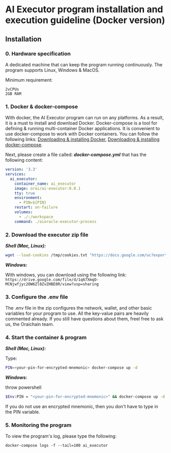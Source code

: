 # AI Executor program installation and execution guideline (Docker version)

## Installation

### 0. Hardware specification

A dedicated machine that can keep the program running continuously. The program supports Linux, Windows & MacOS.

Minimum requirement:

```
2vCPUs
2GB RAM
```

### 1. Docker & docker-compose

With docker, the AI Executor program can run on any platforms. As a result, it is a must to install and download Docker. Docker-compose is a tool for defining & running multi-container Docker applications. It is convenient to use docker-compose to work with Docker containers. You can follow the following links: [Downloading & installing Docker](https://docs.docker.com/engine/install/#server), [Downloading & installing docker-compose](https://docs.docker.com/compose/install/).

Next, please create a file called: ***docker-compose.yml*** that has the following content:

```yml
version: '3.3'
services:
  ai_executor:
    container_name: ai_executor
    image: orai/ai-executor:0.0.1
    tty: true
    environment:
      - PIN=${PIN}
    restart: on-failure
    volumes:
      - ./:/workspace
    command: ./aioracle-executor-process
```

### 2. Download the executor zip file

***Shell (Mac, Linux):***
```bash
wget --load-cookies /tmp/cookies.txt "https://docs.google.com/uc?export=download&confirm=$(wget --quiet --save-cookies /tmp/cookies.txt --keep-session-cookies --no-check-certificate 'https://docs.google.com/uc?export=download&id=1q67XmqO-MCNjwfjyc2OW6Zl8ZvZHBE8R' -O- | sed -rn 's/.*confirm=([0-9A-Za-z_]+).*/\1\n/p')&id=1q67XmqO-MCNjwfjyc2OW6Zl8ZvZHBE8R" -O executor.zip && rm /tmp/cookies.txt && unzip executor.zip
```

***Windows:***

With windows, you can download using the following link: ```https://drive.google.com/file/d/1q67XmqO-MCNjwfjyc2OW6Zl8ZvZHBE8R/view?usp=sharing```

### 3. Configure the .env file

The .env file in the zip configures the network, wallet, and other basic variables for your program to use. All the key-value pairs are heavily commented already. If you still have questions about them, freel free to ask us, the Oraichain team.

### 4. Start the container & program

***Shell (Mac, Linux):***

Type:

```bash
PIN=<your-pin-for-encrypted-mnemonic> docker-compose up -d
```

***Windows:***

throw powershell

```bash
$Env:PIN = "<your-pin-for-encrypted-mnemonic>" && docker-compose up -d
```

If you do not use an encrypted mnemonic, then you don't have to type in the PIN variable.

### 5. Monitoring the program

To view the program's log, please type the following: 

```
docker-compose logs -f --tail=100 ai_executor
```
